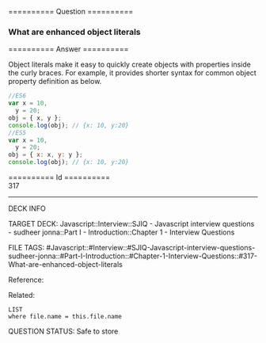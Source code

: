 ========== Question ==========  

### What are enhanced object literals  

========== Answer ==========  

Object literals make it easy to quickly create objects with properties inside
the curly braces. For example, it provides shorter syntax for common object
property definition as below.

```javascript
//ES6
var x = 10,
  y = 20;
obj = { x, y };
console.log(obj); // {x: 10, y:20}
//ES5
var x = 10,
  y = 20;
obj = { x: x, y: y };
console.log(obj); // {x: 10, y:20}
```

========== Id ==========  
317

---

DECK INFO

TARGET DECK: Javascript::Interview::SJIQ - Javascript interview questions - sudheer jonna::Part I - Introduction::Chapter 1 - Interview Questions

FILE TAGS: #Javascript::#Interview::#SJIQ-Javascript-interview-questions-sudheer-jonna::#Part-I-Introduction::#Chapter-1-Interview-Questions::#317-What-are-enhanced-object-literals

Reference:

Related:

```dataview
LIST
where file.name = this.file.name
```

QUESTION STATUS: Safe to store
